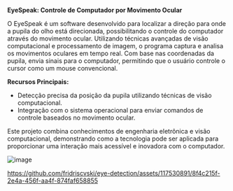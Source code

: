 
**EyeSpeak: Controle de Computador por Movimento Ocular**

O EyeSpeak é um software desenvolvido para localizar a direção para onde a pupila do olho está direcionada, possibilitando o controle do computador através do movimento ocular. Utilizando técnicas avançadas de visão computacional e processamento de imagem, o programa captura e analisa os movimentos oculares em tempo real. Com base nas coordenadas da pupila, envia sinais para o computador, permitindo que o usuário controle o cursor como um mouse convencional.

**Recursos Principais:**
- Detecção precisa da posição da pupila utilizando técnicas de visão computacional.
- Integração com o sistema operacional para enviar comandos de controle baseados no movimento ocular.


Este projeto combina conhecimentos de engenharia eletrônica e visão computacional, demonstrando como a tecnologia pode ser aplicada para proporcionar uma interação mais acessível e inovadora com o computador.

![image](https://github.com/fridriscvski/eye-detection/assets/117530891/22bc35d1-d3e1-40e3-8e94-0c7a12d11617)


https://github.com/fridriscvski/eye-detection/assets/117530891/8f4c215f-2e4a-456f-aa4f-874faf658855

